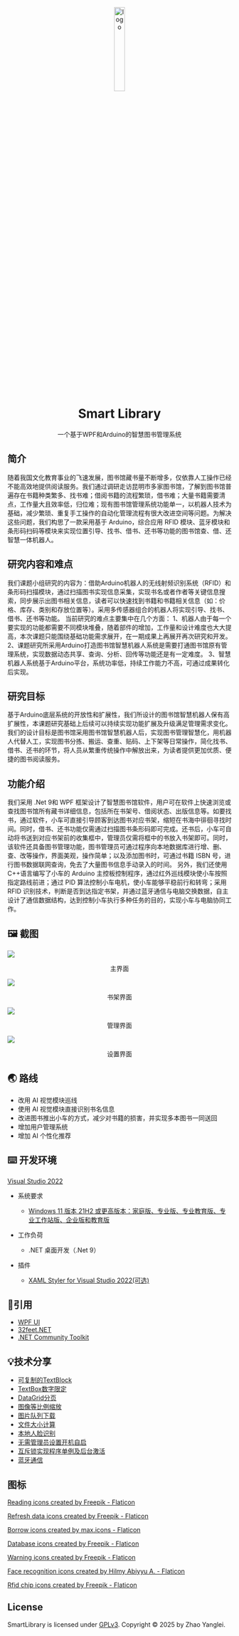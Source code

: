 <p align="center">
  <img width="22%" align="center" src="./docs/book.png" alt="logo">
</p>
<h1 align="center">Smart Library</h1>
<p align="center">一个基于WPF和Arduino的智慧图书管理系统</p>

## 简介
随着我国文化教育事业的飞速发展，图书馆藏书量不断增多，仅依靠人工操作已经不能高效地提供阅读服务。我们通过调研走访昆明市多家图书馆，了解到图书馆普遍存在书籍种类繁多、找书难；借阅书籍的流程繁琐，借书难；大量书籍需要清点，工作量大且效率低，归位难；现有图书馆管理系统功能单一，以机器人技术为基础，减少繁琐、重复手工操作的自动化管理流程有很大改进空间等问题。为解决这些问题，我们构思了一款采用基于 Arduino，综合应用 RFID 模块、蓝牙模块和条形码扫码等模块来实现位置引导、找书、借书、还书等功能的图书馆查、借、还智慧一体机器人。

## 研究内容和难点
我们课题小组研究的内容为：借助Arduino机器人的无线射频识别系统（RFID）和条形码扫描模块，通过扫描图书实现信息采集，实现书名或者作者等关键信息搜索，同步展示出图书相关信息，读者可以快速找到书籍和书籍相关信息（如：价格、库存、类别和存放位置等）。采用多传感器组合的机器人将实现引导、找书、借书、还书等功能。
当前研究的难点主要集中在几个方面：
1、机器人由于每一个要实现的功能都需要不同模块堆叠，随着部件的增加，工作量和设计难度也大大提高，本次课题只能围绕基础功能需求展开，在一期成果上再展开再次研究和开发。
2、课题研究所采用Arduino打造图书馆智慧机器人系统是需要打通图书馆原有管理系统，实现数据动态共享、查询、分析、回传等功能还是有一定难度。
3、智慧机器人系统基于Arduino平台，系统功率低，持续工作能力不高，可通过成果转化后实现。

## 研究目标
基于Arduino底层系统的开放性和扩展性，我们所设计的图书馆智慧机器人保有高扩展性，本课题研究基础上后续可以持续实现功能扩展及升级满足管理需求变化。
我们的设计目标是图书馆采用图书馆智慧机器人后，实现图书管理智慧化，用机器人代替人工，实现图书分拣、搬运、查重、贴码、上下架等日常操作，简化找书、借书、还书的环节，将人员从繁重传统操作中解放出来，为读者提供更加优质、便捷的图书阅读服务。

## 功能介绍
我们采用 .Net 9和 WPF 框架设计了智慧图书馆软件，用户可在软件上快速浏览或查找图书馆所有藏书详细信息，包括所在书架号、借阅状态、出版信息等。如要找书，通过软件，小车可直接引导顾客到达图书对应书架，缩短在书海中徘徊寻找时间。同时，借书、还书功能仅需通过扫描图书条形码即可完成。还书后，小车可自动将书送到对应书架前的收集框中，管理员仅需将框中的书放入书架即可。同时，该软件还具备图书管理功能，图书管理员可通过程序向本地数据库进行增、删、查、改等操作，界面美观，操作简单；以及添加图书时，可通过书籍 ISBN 号，进行图书数据联网查询，免去了大量图书信息手动录入的时间。
另外，我们还使用 C++语言编写了小车的 Arduino 主控板控制程序，通过红外巡线模块使小车按照指定路线前进；通过 PID 算法控制小车电机，使小车能够平稳前行和转弯；采用 RFID 识别技术，判断是否到达指定书架，并通过蓝牙通信与电脑交换数据，自主设计了通信数据结构，达到控制小车执行多种任务的目的，实现小车与电脑协同工作。

## 🖼 截图
<img src="./docs/screenshot.webp"/>
<p align="center">主界面</p>
<img src="./docs/screenshot1.webp"/>

<p align="center">书架界面</p>
<img src="./docs/screenshot2.webp"/>
<p align="center">管理界面</p>
<img src="./docs/screenshot3.webp"/>
<p align="center">设置界面</p>

## 🌏 路线
- 改用 AI 视觉模块巡线
- 使用 AI 视觉模块直接识别书名信息
- 改进图书推出小车的方式，减少对书籍的损害，并实现多本图书一同送回
- 增加用户管理系统
- 增加 AI 个性化推荐

## ⌨️ 开发环境
[Visual Studio 2022](https://visualstudio.microsoft.com/zh-hans/vs)

- 系统要求
     - [Windows 11 版本 21H2 或更高版本：家庭版、专业版、专业教育版、专业工作站版、企业版和教育版](https://learn.microsoft.com/zh-cn/visualstudio/releases/2022/system-requirements)

- 工作负荷
     - .NET 桌面开发（.Net 9）

- 插件
     -  [XAML Styler for Visual Studio 2022(可选)](https://marketplace.visualstudio.com/items?itemName=TeamXavalon.XAMLStyler2022)


## 🔗引用
-   [WPF UI](https://github.com/lepoco/wpfui)
-   [32feet.NET](https://github.com/inthehand/32feet)
-   [.NET Community Toolkit](https://github.com/CommunityToolkit/dotnet)

## 💡技术分享
- [可复制的TextBlock](Shared/Style/SelectableTextBlock.xaml)
- [TextBox数字限定](Shared/Extensions/TextBoxAttachedProperties.cs)
- [DataGrid分页](SmartLibrary/ViewModels/BookManageViewModel.cs)
- [图像等比例缩放](Shared/Helpers/ImageProcess.cs)
- [图片队列下载](SmartLibrary/Helpers/ImageQueue.cs)
- [文件大小计算](Shared/Helpers/FileOccupancy.cs)
- [本地人脸识别](Shared/Helpers/FaceRecognition.cs)
- [无需管理员设置开机自启](SmartLibrary/Helpers/Utilities.cs)
- [互斥锁实现程序单例及后台激活](SmartLibrary/App.xaml.cs)
- [蓝牙通信](SmartLibrary/Helpers/Bluetooth.cs)

## 图标
<a href="https://www.flaticon.com/free-icons/reading" title="reading icons">Reading icons created by Freepik - Flaticon</a>

<a href="https://www.flaticon.com/free-icons/refresh-data" title="refresh data icons">Refresh data icons created by Freepik - Flaticon</a>

<a href="https://www.flaticon.com/free-icons/borrow" title="borrow icons">Borrow icons created by max.icons - Flaticon</a>

<a href="https://www.flaticon.com/free-icons/database" title="database icons">Database icons created by Freepik - Flaticon</a>

<a href="https://www.flaticon.com/free-icons/warning" title="warning icons">Warning icons created by Freepik - Flaticon</a>

<a href="https://www.flaticon.com/free-icons/face-recognition" title="face recognition icons">Face recognition icons created by Hilmy Abiyyu A. - Flaticon</a>

<a href="https://www.flaticon.com/free-icons/rfid-chip" title="rfid chip icons">Rfid chip icons created by Freepik - Flaticon</a>

## License
SmartLibrary is licensed under [GPLv3](./LICENSE).
Copyright © 2025 by Zhao Yanglei.